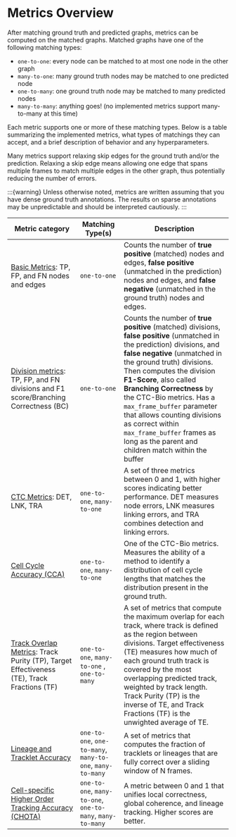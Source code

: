 # Metrics Overview

After matching ground truth and predicted graphs, metrics can be computed on the matched graphs.
Matched graphs have one of the following matching types:

* `one-to-one`: every node can be matched to at most one node in the other graph
* `many-to-one`: many ground truth nodes may be matched to one predicted node
* `one-to-many`: one ground truth node may be matched to many predicted nodes
* `many-to-many`: anything goes! (no implemented metrics support many-to-many at this time)

Each metric supports one or more of these matching types.
Below is a table summarizing the implemented metrics, what types of matchings
they can accept, and a brief description of behavior and any hyperparameters.

Many metrics support relaxing skip edges for the ground truth and/or the prediction. Relaxing a skip edge means allowing one edge that spans multiple frames to match multiple edges in the other graph, thus potentially reducing the number of errors.

:::{warning}
Unless otherwise noted, metrics are written assuming that you have dense ground truth annotations. The results on sparse annotations may be unpredictable and should be interpreted cautiously.
:::

| Metric category | Matching Type(s) | Description |
------------------|------------------|-------------
| [Basic Metrics](basic-metrics): TP, FP, and FN nodes and edges | `one-to-one`  | Counts the number of **true positive** (matched) nodes and edges, **false positive** (unmatched in the prediction) nodes and edges, and **false negative** (unmatched in the ground truth) nodes and edges. |
| [Division metrics](division-metrics): TP, FP, and FN divisions and F1 score/Branching Correctness (BC) | `one-to-one` | Counts the number of **true positive** (matched) divisions, **false positive** (unmatched in the prediction) divisions, and **false negative** (unmatched in the ground truth) divisions. Then computes the division **F1-Score**, also called **Branching Correctness** by the CTC-Bio metrics. Has a `max_frame_buffer` parameter that allows counting divisions as correct within `max_frame_buffer` frames as long as the parent and children match within the buffer| 
| [CTC Metrics](ctc-metrics): DET, LNK, TRA | `one-to-one`, `many-to-one` | A set of three metrics between 0 and 1, with higher scores indicating better performance. DET measures node errors, LNK measures linking errors, and TRA combines detection and linking errors. |
| [Cell Cycle Accuracy (CCA)](cca)| `one-to-one`, `many-to-one`| One of the CTC-Bio metrics. Measures the ability of a method to identify a distribution of cell cycle lengths that matches the distribution present in the ground truth.|
| [Track Overlap Metrics](track-overlap-metrics): Track Purity (TP), Target Effectiveness (TE), Track Fractions (TF) | `one-to-one`, `many-to-one` , `one-to-many`| A set of metrics that compute the maximum overlap for each track, where track is defined as the region between divisions. Target effectiveness (TE) measures how much of each ground truth track is covered by the most overlapping predicted track, weighted by track length. Track Purity (TP) is the inverse of TE, and Track Fractions (TF) is the unwighted average of TE. |
| [Lineage and Tracklet Accuracy](lineage-accuracy-metrics) | `one-to-one`, `one-to-many`, `many-to-one`, `many-to-many` | A set of metrics that computes the fraction of tracklets or lineages that are fully correct over a sliding window of N frames. |
| [Cell-specific Higher Order Tracking Accuracy (CHOTA)](chota-metric) |`one-to-one`, `many-to-one`, `one-to-many`, `many-to-many` | A metric between 0 and 1 that unifies local correctness, global coherence, and lineage tracking. Higher scores are better.| 